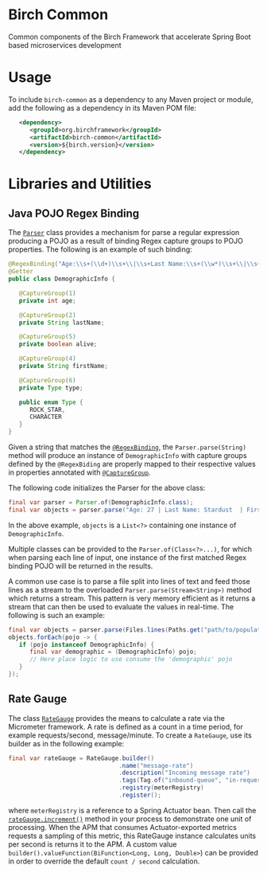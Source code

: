 # Birch Common
Common components of the Birch Framework that accelerate Spring Boot based microservices development

# Usage
To include `birch-common` as a dependency to any Maven project or module, add the following as a dependency in its Maven POM file:
```xml
   <dependency>
      <groupId>org.birchframework</groupId>
      <artifactId>birch-common</artifactId>
      <version>${birch.version}</version>
   </dependency>
```

# Libraries and Utilities

## Java POJO Regex Binding
The [`Parser`](https://javadoc.io/doc/org.birchframework/birch-common/latest/org/birchframework/framework/regex/Parser.html) class provides a mechanism for 
parse a regular expression producing a POJO as a result of binding Regex capture groups to POJO properties. The following is an example of such binding:
```java
@RegexBinding("Age:\\s+(\\d+)\\s+\\|\\s+Last Name:\\s+(\\w*)\\s+\\|\\s+First Name:(\\s+)(\\w*)\\s+\\|\\s+Alive:\\s+(y|n|Y|N|t|f|T|F)\\s+\\|\\s+(.*)")
@Getter
public class DemographicInfo {

   @CaptureGroup(1)
   private int age;

   @CaptureGroup(2)
   private String lastName;

   @CaptureGroup(5)
   private boolean alive;

   @CaptureGroup(4)
   private String firstName;

   @CaptureGroup(6)
   private Type type;

   public enum Type {
      ROCK_STAR,
      CHARACTER
   }
}
```
Given a string that matches the [`@RegexBinding`](https://javadoc.io/doc/org.birchframework/birch-common/latest/org/birchframework/framework/regex/RegexBinding.html), 
the `Parser.parse(String)` 
method will produce an instance of `DemographicInfo` with capture groups defined by the `@RegexBiding` are properly mapped to their respective values in 
properties annotated with [`@CaptureGroup`](https://javadoc.io/doc/org.birchframework/birch-common/latest/org/birchframework/framework/regex/CaptureGroup.html).

The following code initializes the Parser for the above class:
```java
final var parser = Parser.of(DemographicInfo.class);
final var objects = parser.parse("Age: 27 | Last Name: Stardust  | First Name: Ziggy    | Alive: N | ROCK_STAR");
```
In the above example, `objects` is a `List<?>` containing one instance of `DemographicInfo`.

Multiple classes can be provided to the `Parser.of(Class<?>...)`, for which when parsing each line of input, one instance of the first matched Regex binding POJO
will be returned in the results.

A common use case is to parse a file split into lines of text and feed those lines as a stream to the overloaded `Parser.parse(Stream<String>)` method which 
returns a stream.  This pattern is very memory efficient as it returns a stream that can then be used to evaluate the values in real-time.  The following is 
such an example:
```java
final var objects = parser.parse(Files.lines(Paths.get("path/to/population-demographics.txt")));
objects.forEach(pojo -> {
   if (pojo instanceof DemographicInfo) {
      final var demographic = (DemographicInfo) pojo;
      // Here place logic to use consume the 'demographic' pojo
   }
});
```

## Rate Gauge

The class [`RateGauge`](https://javadoc.io/doc/org.birchframework/birch-common/latest/org/birchframework/framework/metric/RateGauge.html) provides the means to
calculate a rate via the Micrometer framework.  A rate is defined as a count in a time period, for example requests/second, message/minute.
To create a `RateGauge`, use its builder as in the following example:
```java
final var rateGauge = RateGauge.builder()
                               .name("message-rate")
                               .description("Incoming message rate")
                               .tags(Tag.of("inbound-queue", "in-request-queue"), Tag.of("outbound-queue", "out-request-queue"))
                               .registry(meterRegistry)
                               .register();
```
where `meterRegistry` is a reference to a Spring Actuator bean.  Then call the [`rateGauge.increment()`](https://javadoc.io/static/org.birchframework/birch-common/1.1.2/org/birchframework/framework/metric/RateGauge.html#increment()) 
method in your process to demonstrate one unit of processing. When the APM that consumes Actuator-exported metrics requests a sampling of this metric, this
RateGauge instance calculates units per second is returns it to the APM.  A custom value `builder().valueFunction(BiFunction<Long, Long, Double>`) can be provided
in order to override the default `count / second` calculation.